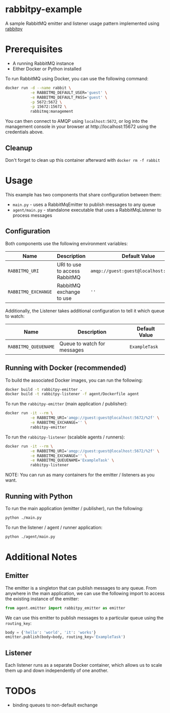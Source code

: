 # rabbitpy-example
A sample RabbitMQ emitter and listener usage pattern implemented using [rabbitpy](https://rabbitpy.readthedocs.io/en/latest/)


# Prerequisites
* A running RabbitMQ instance
* Either Docker or Python installed

To run RabbitMQ using Docker, you can use the following command:
```bash
docker run -d --name rabbit \
           -e RABBITMQ_DEFAULT_USER='guest' \
           -e RABBITMQ_DEFAULT_PASS='guest' \
           -p 5672:5672 \
           -p 15672:15672 \
           rabbitmq:management
```

You can then connect to AMQP using `localhost:5672`, or log into the management console 
in your browser at http://localhost:15672 using the credentials above.

## Cleanup
Don't forget to clean up this container afterward with `docker rm -f rabbit`


# Usage
This example has two components that share configuration between them:
* `main.py` - uses a RabbitMqEmitter to publish messages to any queue
* `agent/main.py` - standalone executable that uses a RabbitMqListener to process messages


## Configuration
Both components use the following environment variables:

| Name | Description | Default Value |
| ---- | ------------| ------------- |
| `RABBITMQ_URI` | URI to use to access RabbitMQ | `amqp://guest:guest@localhost:5672/%2f` |
| `RABBITMQ_EXCHANGE` | RabbitMQ exchange to use | `''` |

Additionally, the Listener takes additional configuration to tell it which queue to watch:

| Name | Description | Default Value |
| ---- | ------------| ------------- |
| `RABBITMQ_QUEUENAME` | Queue to watch for messages | `ExampleTask` |


## Running with Docker (recommended)
To build the associated Docker images, you can run the following:
```bash
docker build -t rabbitpy-emitter .
docker build -t rabbitpy-listener -f agent/Dockerfile agent
```

To run the `rabbitpy-emitter` (main application / publisher):
```bash
docker run -it --rm \
           -e RABBITMQ_URI='amqp://guest:guest@localhost:5672/%2f' \
           -e RABBITMQ_EXCHANGE='' \
           rabbitpy-emitter
```

To run the `rabbitpy-listener` (scalable agents / runners):
```bash
docker run -it --rm \
           -e RABBITMQ_URI='amqp://guest:guest@localhost:5672/%2f' \
           -e RABBITMQ_EXCHANGE='' \
           -e RABBITMQ_QUEUENAME='ExampleTask' \
           rabbitpy-listener
```

NOTE: You can run as many containers for the emitter / listeners as you want.


## Running with Python
To run the main application (emitter / publisher), run the following:
```bash
python ./main.py
```

To run the listener / agent / runner application:
```bash
python ./agent/main.py
```


# Additional Notes

## Emitter
The emitter is a singleton that can publish messages to any queue. From anywhere in the main application,
we can use the following import to access the existing instance of the emitter:

```python
from agent.emitter import rabbitpy_emitter as emitter
```

We can use this emitter to publish messages to a particular queue using the `routing_key`:
```python
body = {'hello': 'world', 'it': 'works'}
emitter.publish(body=body, routing_key='ExampleTask')
```

## Listener
Each listener runs as a separate Docker container, which allows us to scale them up and down 
independently of one another. 

# TODOs

* binding queues to non-default exchange

